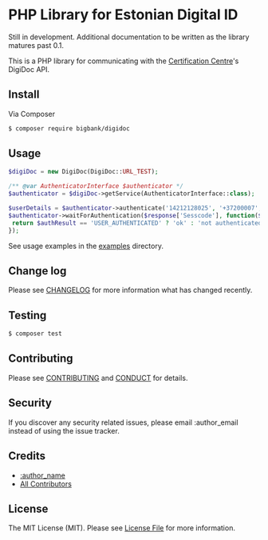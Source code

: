 # PHP Library for Estonian Digital ID

Still in development. Additional documentation to be written as the library matures past 0.1.

This is a PHP library for communicating with the [Certification Centre](https://sk.ee/en)'s DigiDoc API.

## Install

Via Composer

``` bash
$ composer require bigbank/digidoc
```

## Usage

``` php
$digiDoc = new DigiDoc(DigiDoc::URL_TEST);

/** @var AuthenticatorInterface $authenticator */
$authenticator = $digiDoc->getService(AuthenticatorInterface::class);

$userDetails = $authenticator->authenticate('14212128025', '+37200007', 'Testimine', 'White House');
$authenticator->waitForAuthentication($response['Sesscode'], function($authResult){
 return $authResult == 'USER_AUTHENTICATED' ? 'ok' : 'not authenticated';
});
```

See usage examples in the [examples](examples) directory.


## Change log

Please see [CHANGELOG](CHANGELOG.md) for more information what has changed recently.

## Testing

``` bash
$ composer test
```

## Contributing

Please see [CONTRIBUTING](CONTRIBUTING.md) and [CONDUCT](CONDUCT.md) for details.

## Security

If you discover any security related issues, please email :author_email instead of using the issue tracker.

## Credits

- [:author_name][link-author]
- [All Contributors][link-contributors]

## License

The MIT License (MIT). Please see [License File](LICENSE.md) for more information.

[ico-version]: https://img.shields.io/packagist/v/league/:package_name.svg?style=flat-square
[ico-license]: https://img.shields.io/badge/license-MIT-brightgreen.svg?style=flat-square
[ico-travis]: https://img.shields.io/travis/thephpleague/:package_name/master.svg?style=flat-square
[ico-scrutinizer]: https://img.shields.io/scrutinizer/coverage/g/thephpleague/:package_name.svg?style=flat-square
[ico-code-quality]: https://img.shields.io/scrutinizer/g/thephpleague/:package_name.svg?style=flat-square
[ico-downloads]: https://img.shields.io/packagist/dt/league/:package_name.svg?style=flat-square

[link-packagist]: https://packagist.org/packages/league/:package_name
[link-travis]: https://travis-ci.org/thephpleague/:package_name
[link-scrutinizer]: https://scrutinizer-ci.com/g/thephpleague/:package_name/code-structure
[link-code-quality]: https://scrutinizer-ci.com/g/thephpleague/:package_name
[link-downloads]: https://packagist.org/packages/league/:package_name
[link-author]: https://github.com/:author_username
[link-contributors]: ../../contributors
